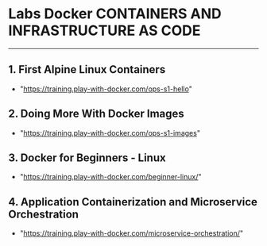 # Labs Docker CONTAINERS AND INFRASTRUCTURE AS CODE

-- -- -- -- -- -- -- -- -- -- -- -- -- -- -- -- -- -- 

## 1. First Alpine Linux Containers

*  "https://training.play-with-docker.com/ops-s1-hello"

## 2. Doing More With Docker Images

* "https://training.play-with-docker.com/ops-s1-images"

## 3. Docker for Beginners - Linux

* "https://training.play-with-docker.com/beginner-linux/"

## 4. Application Containerization and Microservice Orchestration

* "https://training.play-with-docker.com/microservice-orchestration/"